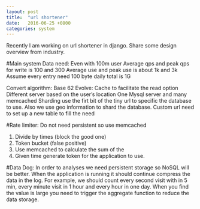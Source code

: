 ```yaml
---
layout: post
title:  "url shortener"
date:   2016-06-25 +0800
categories: system
---
```

Recently I am working on url shortener in django. Share some design overview from industry.

#Main system
Data need: Even with 100m user
Average qps and peak qps for write is 100 and 300
Average use and peak use is about 1k and 3k
Assume every entry need 100 byte daily total is 1G

Convert algorithm:
Base 62
Evolve: Cache to facilitate the read option
Different server based on the user’s location 
One Mysql server and many memcached
Sharding use the firt bit of the tiny url to specific the database to use. Also we use geo information to shard the database.
Custom url need to set up a new table to fill the need

#Rate limiter:
Do not need persistent so use memcached 
1.	Divide by times (block the good one)
2.	Token bucket (false positive)
3.	Use memcached to calculate the sum of the 
4.	Given time generate token for the application to use.

#Data Dog:
In order to analyses we need persistent storage so NoSQL will be better. When the application is running it should continue compress the data in the log. For example, we should count every second visit with in 5 min, every minute visit in 1 hour and every hour in one day. 
When you find the value is large you need to trigger the aggregate function to reduce the data storage.
